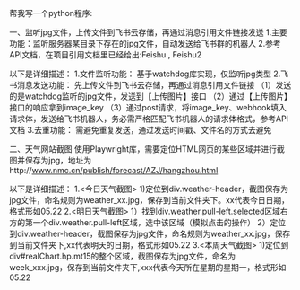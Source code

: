 帮我写一个python程序:

一、监听jpg文件，上传文件到飞书云存储，再通过消息引用文件链接发送
1.主要功能：监听服务器某目录下存在的jpg文件，自动发送给飞书群的机器人
2.参考API文档，在项目引用文档里已经给出:Feishu , Feishu2

以下是详细描述：
1.文件监听功能：
    基于watchdog库实现，仅监听jpg类型
2.飞书消息发送功能：
    先上传文件到飞书云存储，再通过消息引用文件链接
    （1）发送的是watchdog监听的jpg文件，发送到【上传图片】接口
    （2）通过【上传图片】接口的响应拿到image_key
    （3）通过post请求，将image_key、webhook填入请求体，发送给飞书机器人，务必需严格匹配飞书机器人的请求体格式，参考API文档
3.去重功能：
    需避免重复发送，通过发送时间戳、文件名的方式去避免

二、天气网站截图
使用Playwright库，需要定位HTML网页的某些区域并进行截图并保存为jpg，地址为http://www.nmc.cn/publish/forecast/AZJ/hangzhou.html

以下是详细描述：
1.<今日天气截图> 
    1)定位到div.weather-header，截图保存为jpg文件，命名规则为weather_xx.jpg，保存到当前文件夹下。xx代表今日日期，格式形如05.22
2.<明日天气截图>
    1）找到div.weather.pull-left.selected区域右方的第一个div.weather.pull-left区域，选中该区域（模拟点击的操作）
    2）定位到div.weather-header，截图保存为jpg文件，命名规则为weather_xx.jpg，保存到当前文件夹下,xx代表明天的日期，格式形如05.22
3.<本周天气截图>
    1)定位到div#realChart.hp.mt15的整个区域，截图保存为jpg文件，命名为week_xxx.jpg，保存到当前文件夹下,xxx代表今天所在星期的星期一，格式形如05.22
    